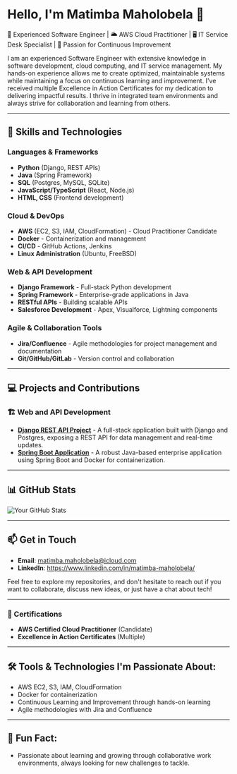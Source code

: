 # Hello, I'm Matimba Maholobela 👋

🔧 Experienced Software Engineer | 🌥️ AWS Cloud Practitioner | 🖥️ IT Service Desk Specialist | 🚀 Passion for Continuous Improvement

I am an experienced Software Engineer with extensive knowledge in software development, cloud computing, and IT service management. My hands-on experience allows me to create optimized, maintainable systems while maintaining a focus on continuous learning and improvement. I've received multiple Excellence in Action Certificates for my dedication to delivering impactful results. I thrive in integrated team environments and always strive for collaboration and learning from others.

---

## 🌟 Skills and Technologies

### Languages & Frameworks
- **Python** (Django, REST APIs)
- **Java** (Spring Framework)
- **SQL** (Postgres, MySQL, SQLite)
- **JavaScript/TypeScript** (React, Node.js)
- **HTML, CSS** (Frontend development)

### Cloud & DevOps
- **AWS** (EC2, S3, IAM, CloudFormation) - Cloud Practitioner Candidate
- **Docker** - Containerization and management
- **CI/CD** - GitHub Actions, Jenkins
- **Linux Administration** (Ubuntu, FreeBSD)

### Web & API Development
- **Django Framework** - Full-stack Python development
- **Spring Framework** - Enterprise-grade applications in Java
- **RESTful APIs** - Building scalable APIs
- **Salesforce Development** - Apex, Visualforce, Lightning components

### Agile & Collaboration Tools
- **Jira/Confluence** - Agile methodologies for project management and documentation
- **Git/GitHub/GitLab** - Version control and collaboration

---

## 💻 Projects and Contributions

### 🏗️ Web and API Development
- **[Django REST API Project](link)** - A full-stack application built with Django and Postgres, exposing a REST API for data management and real-time updates.
- **[Spring Boot Application](link)** - A robust Java-based enterprise application using Spring Boot and Docker for containerization.

---

## 📊 GitHub Stats

![Your GitHub Stats](https://github-readme-stats.vercel.app/api?username=MatimbaMaholobela&show_icons=true&theme=radical)

---

## 📫 Get in Touch

- **Email**: matimba.maholobela@icloud.com
- **LinkedIn**: https://www.linkedin.com/in/matimba-maholobela/

Feel free to explore my repositories, and don't hesitate to reach out if you want to collaborate, discuss new ideas, or just have a chat about tech!

---

### 🔖 Certifications
- **AWS Certified Cloud Practitioner** (Candidate)  
- **Excellence in Action Certificates** (Multiple)

---

## 🛠️ Tools & Technologies I'm Passionate About:
- AWS EC2, S3, IAM, CloudFormation
- Docker for containerization
- Continuous Learning and Improvement through hands-on learning
- Agile methodologies with Jira and Confluence

---

## 🎯 Fun Fact:
- Passionate about learning and growing through collaborative work environments, always looking for new challenges to tackle.
